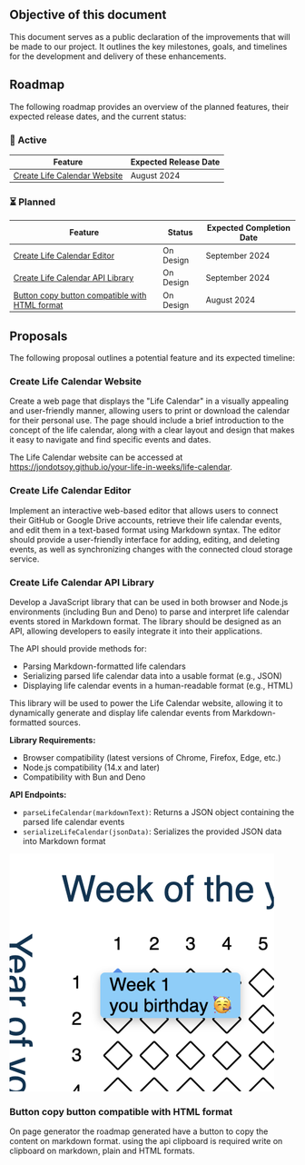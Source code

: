 ## Objective of this document

This document serves as a public declaration of the improvements that will be made to our project. It outlines the key milestones, goals, and timelines for the development and delivery of these enhancements.

## Roadmap

The following roadmap provides an overview of the planned features, their expected release dates, and the current status:

### 🚧 Active

<!--
| Feature | Expected Release Date |
| --- | --- |
| User Interface Updates | Q2 2023 |
| Improved Performance | Q3 2023 |
-->

| Feature | Expected Release Date |
| --- | --- |
| [Create Life Calendar Website](#create-life-calendar-website) | August 2024 |

### ⏳ Planned

<!--
| Feature | Status | Expected Completion Date |
| --- | --- | --- |
| Bug Fixing | In Progress | March 15, 2023 |
| New Features Development | In Progress | April 30, 2023 |
-->

| Feature | Status | Expected Completion Date |
| --- | --- | --- |
| [Create Life Calendar Editor](#create-life-calendar-editor) | On Design | September 2024 |
| [Create Life Calendar API Library](#create-life-calendar-api-library) | On Design | September 2024 |
| [Button copy button compatible with HTML format](#button-copy-button-compatible-with-html-format) | On Design | August 2024 |

## Proposals

The following proposal outlines a potential feature and its expected timeline:

<!--
### Proposal: [Insert Proposal Title]

[Description]
-->

### Create Life Calendar Website

Create a web page that displays the "Life Calendar" in a visually appealing and user-friendly manner, allowing users to print or download the calendar for their personal use. The page should include a brief introduction to the concept of the life calendar, along with a clear layout and design that makes it easy to navigate and find specific events and dates.

The Life Calendar website can be accessed at https://jondotsoy.github.io/your-life-in-weeks/life-calendar.

### Create Life Calendar Editor

Implement an interactive web-based editor that allows users to connect their GitHub or Google Drive accounts, retrieve their life calendar events, and edit them in a text-based format using Markdown syntax. The editor should provide a user-friendly interface for adding, editing, and deleting events, as well as synchronizing changes with the connected cloud storage service.

### Create Life Calendar API Library

Develop a JavaScript library that can be used in both browser and Node.js environments (including Bun and Deno) to parse and interpret life calendar events stored in Markdown format. The library should be designed as an API, allowing developers to easily integrate it into their applications.

The API should provide methods for:

*   Parsing Markdown-formatted life calendars
*   Serializing parsed life calendar data into a usable format (e.g., JSON)
*   Displaying life calendar events in a human-readable format (e.g., HTML)

This library will be used to power the Life Calendar website, allowing it to dynamically generate and display life calendar events from Markdown-formatted sources.

**Library Requirements:**

*   Browser compatibility (latest versions of Chrome, Firefox, Edge, etc.)
*   Node.js compatibility (14.x and later)
*   Compatibility with Bun and Deno

**API Endpoints:**

*   `parseLifeCalendar(markdownText)`: Returns a JSON object containing the parsed life calendar events
*   `serializeLifeCalendar(jsonData)`: Serializes the provided JSON data into Markdown format

![sample show your birthday on week 1](./docs/assets/focus-week-1-show-event-your-birthday.png)

### Button copy button compatible with HTML format

On page generator the roadmap generated have a button to copy the content on markdown format. using the api clipboard is required write on clipboard on markdown, plain and HTML formats.

